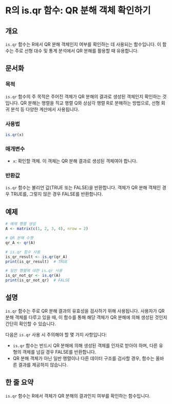 <!--
Meta Description: # R의 is.qr 함수: QR 분해 객체 확인하기 ## 개요 `is.qr` 함수는 R에서 QR 분해 객체인지 여부를 확인하는 데 사용되는 함수입니다. 이 함수는 주로 선형 대수 및 통계 분석에서 QR 분해를 활용할 때 유용합니다. ## 문서화 ### 목적 `is.qr...
Meta Keywords: 함수는, 객체가, 생성된, 확인하는, 반환합니다
-->

# R의 is.qr 함수: QR 분해 객체 확인하기

## 개요
`is.qr` 함수는 R에서 QR 분해 객체인지 여부를 확인하는 데 사용되는 함수입니다. 이 함수는 주로 선형 대수 및 통계 분석에서 QR 분해를 활용할 때 유용합니다.

## 문서화
### 목적
`is.qr` 함수의 주 목적은 주어진 객체가 QR 분해의 결과로 생성된 객체인지 확인하는 것입니다. QR 분해는 행렬을 직교 행렬 Q와 상삼각 행렬 R로 분해하는 방법으로, 선형 회귀 분석 등 다양한 계산에서 사용됩니다.

### 사용법
```R
is.qr(x)
```

### 매개변수
- `x`: 확인할 객체. 이 객체는 QR 분해 결과로 생성된 객체여야 합니다.

### 반환값
`is.qr` 함수는 불리언 값(TRUE 또는 FALSE)을 반환합니다. 객체가 QR 분해 객체인 경우 TRUE를, 그렇지 않은 경우 FALSE를 반환합니다.

## 예제
```R
# 예제 행렬 생성
A <- matrix(c(1, 2, 3, 4), nrow = 2)

# QR 분해 수행
qr_A <- qr(A)

# is.qr 함수 사용
is_qr_result <- is.qr(qr_A)
print(is_qr_result)  # TRUE

# 일반 행렬에 대한 is.qr 사용
is_qr_not_qr <- is.qr(A)
print(is_qr_not_qr)  # FALSE
```

## 설명
`is.qr` 함수는 주로 QR 분해 결과의 유효성을 검사하기 위해 사용됩니다. 사용자가 QR 분해 객체를 다루고 있을 때, 이 함수를 통해 해당 객체가 QR 분해에 의해 생성된 것인지 간단히 확인할 수 있습니다. 

다음은 `is.qr` 사용 시 주의해야 할 몇 가지 사항입니다:
- `is.qr` 함수는 반드시 QR 분해에 의해 생성된 객체를 인자로 받아야 하며, 다른 유형의 객체를 넘길 경우 FALSE를 반환합니다.
- QR 분해 객체가 아닌 일반 행렬이나 다른 데이터 구조를 검사할 경우, 함수는 올바른 결과를 제공하지 않습니다.

## 한 줄 요약
`is.qr` 함수는 R에서 객체가 QR 분해의 결과인지 여부를 확인하는 함수입니다.